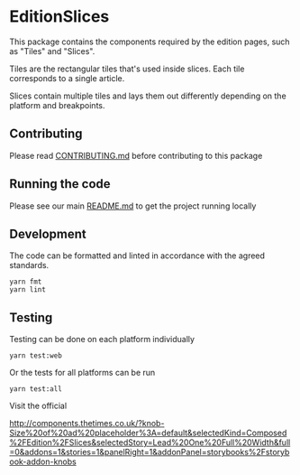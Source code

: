 # EditionSlices

This package contains the components required by the edition pages, such as "Tiles" and "Slices".

Tiles are the rectangular tiles that's used inside slices. Each tile corresponds to a single article.

Slices contain multiple tiles and lays them out differently depending on the platform and breakpoints.

## Contributing

Please read [CONTRIBUTING.md](./CONTRIBUTING.md) before contributing to this
package

## Running the code

Please see our main [README.md](../README.md) to get the project running locally

## Development

The code can be formatted and linted in accordance with the agreed standards.

```
yarn fmt
yarn lint
```

## Testing

Testing can be done on each platform individually

```
yarn test:web
```

Or the tests for all platforms can be run

```
yarn test:all
```

Visit the official

http://components.thetimes.co.uk/?knob-Size%20of%20ad%20placeholder%3A=default&selectedKind=Composed%2FEdition%2FSlices&selectedStory=Lead%20One%20Full%20Width&full=0&addons=1&stories=1&panelRight=1&addonPanel=storybooks%2Fstorybook-addon-knobs
